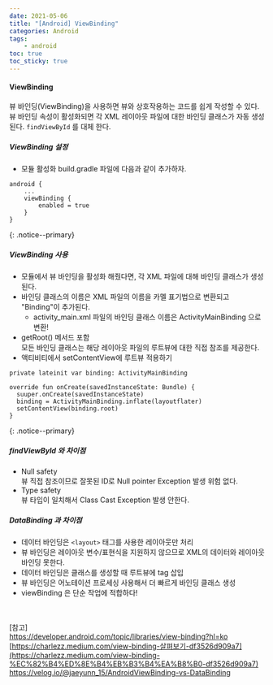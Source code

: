 ```yaml
---
date: 2021-05-06
title: "[Android] ViewBinding"
categories: Android
tags:
    - android
toc: true
toc_sticky: true
---
```

#### ViewBinding

뷰 바인딩(ViewBinding)을 사용하면 뷰와 상호작용하는 코드를 쉽게 작성할 수 있다. 뷰 바인딩 속성이 활성화되면 각 XML 레이아웃 파일에 대한 바인딩 클래스가 자동 생성된다. `findViewById` 를 대체 한다.  

##### ViewBinding 설정  
- 모듈 활성화
build.gradle 파일에 다음과 같이 추가하자.  

```
android {
    ...
    viewBinding {
        enabled = true
    }
}
```
{: .notice--primary}  

##### ViewBinding 사용  
- 모듈에서 뷰 바인딩을 활성화 해줬다면, 각 XML 파일에 대해 바인딩 클래스가 생성된다.  
- 바인딩 클래스의 이름은 XML 파일의 이름을 카멜 표기법으로 변환되고 "Binding"이 추가된다.  
  - activity_main.xml 파일의 바인딩 클래스 이름은
  ActivityMainBinding 으로 변환!  
- getRoot() 메서드 포함  
모든 바인딩 클래스는 해당 레이아웃 파일의 루트뷰에 대한 직접 참조를 제공한다.  
- 액티비티에서 setContentView에 루트뷰 적용하기  

```
private lateinit var binding: ActivityMainBinding

override fun onCreate(savedInstanceState: Bundle) {
  suuper.onCreate(savedInstanceState)
  binding = ActivityMainBinding.inflate(layoutflater)
  setContentView(binding.root)
}
```
{: .notice--primary}  

##### findViewById 와 차이점  
- Null safety  
뷰 직접 참조이므로 잘못된 ID로 Null pointer Exception 발생 위험 없다.  
- Type safety  
뷰 타입이 일치해서 Class Cast Exception 발생 안한다.  

##### DataBinding 과 차이점  
- 데이터 바인딩은 ``<layout>`` 태그를 사용한 레이아웃만 처리  
- 뷰 바인딩은 레이아웃 변수/표현식을 지원하지 않으므로 XML의 데이터와 레이아웃 바인딩 못한다.  
- 데이터 바인딩은 클래스를 생성할 때 루트뷰에 tag 삽입  
- 뷰 바인딩은 어노테이션 프로세싱 사용해서 더 빠르게 바인딩 클래스 생성  
- viewBinding 은 단순 작업에 적합하다!  

&nbsp;  
&nbsp;  
[참고]  
<https://developer.android.com/topic/libraries/view-binding?hl=ko>  
[https://charlezz.medium.com/view-binding-살펴보기-df3526d909a7](https://charlezz.medium.com/view-binding-%EC%82%B4%ED%8E%B4%EB%B3%B4%EA%B8%B0-df3526d909a7)  
<https://velog.io/@jaeyunn_15/AndroidViewBinding-vs-DataBinding>  
